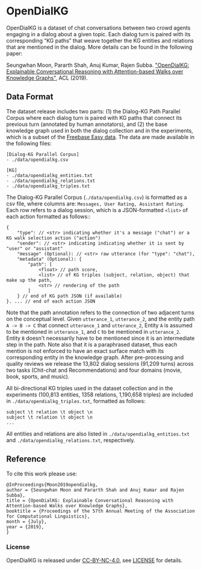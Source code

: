 # OpenDialKG 

OpenDialKG is a dataset of chat conversations between two crowd agents engaging in a dialog about a given topic. Each dialog turn is paired with its corresponding “KG paths” that weave together the KG entities and relations that are mentioned in the dialog. More details can be found in the following paper:

Seungwhan Moon, Pararth Shah, Anuj Kumar, Rajen Subba. ["OpenDialKG: Explainable Conversational Reasoning with Attention-based Walks over Knowledge Graphs"](https://www.aclweb.org/anthology/P19-1081.pdf), ACL (2019).

## Data Format

The dataset release includes two parts: (1) the Dialog-KG Path Parallel Corpus where each dialog turn is paired with KG paths that connect its previous turn (annotated by human annotators), and (2) the base knowledge graph used in both the dialog collection and in the experiments, which is a subset of the [Freebase Easy data](http://freebase-easy.cs.uni-freiburg.de/dump/). The data are made available in the following files:
```
[Dialog-KG Parallel Corpus]
- ./data/opendialkg.csv

[KG]
- ./data/opendialkg_entities.txt
- ./data/opendialkg_relations.txt
- ./data/opendialkg_triples.txt 
```

The Dialog-KG Parallel Corpus (`./data/opendialkg.csv`) is formatted as a csv file, where columns are: `Messages, User Rating, Assistant Rating`. Each row refers to a dialog session, which is a JSON-formatted `<list>` of each action formatted as follows::
```
{
	"type": // <str> indicating whether it's a message ("chat") or a KG walk selection action ("action")
	"sender": // <str> indicating indicating whether it is sent by "user" or "assistant"
	"message" (Optional): // <str> raw utterance (for "type": "chat"),
	"metadata" (Optional): {
		"path": [
			<float> // path score,
			<list> // of KG triples (subject, relation, object) that make up the path,
			<str> // rendering of the path
		]
	} // end of KG path JSON (if available)
}. ... // end of each action JSON
```

Note that the path annotation refers to the connection of two adjacent turns on the conceptual level. Given `utterance_1`, `utterance_2`, and the entity path `A -> B -> C` that connect `utterance_1` and `utterance_2`, Entity `A` is assumed to be mentioned in `utterance_1`, and `C` to be mentioned in `utterance_2`. Entity `B` doesn't necessarily have to be mentioned since it is an intermediate step in the path. Note also that it is a paraphrased dataset, thus each mention is not enforced to have an exact surface match with its corresponding entity in the knowledge graph. After pre-processing and quality reviews we release the 13,802 dialog sessions (91,209 turns) across two tasks (Chit-chat and Recommendations) and four domains (movie, book, sports, and music).

All bi-directional KG triples used in the dataset collection and in the experiments (100,813 entities, 1358 relations, 1,190,658 triples) are included in `./data/opendialkg_triples.txt`, formatted as follows:
```
subject \t relation \t object \n
subject \t relation \t object \n
...
```

All entities and relations are also listed in `./data/opendialkg_entities.txt` and `./data/opendialkg_relations.txt`, respectively.

## Reference

To cite this work please use:
```
@InProceedings{Moon2019opendialkg,
author = {Seungwhan Moon and Pararth Shah and Anuj Kumar and Rajen Subba},
title = {OpenDialKG: Explainable Conversational Reasoning with Attention-based Walks over Knowledge Graphs},
booktitle = {Proceedings of the 57th Annual Meeting of the Association for Computational Linguistics},
month = {July},
year = {2019},
}
```

### License
OpenDialKG is released under [CC-BY-NC-4.0](https://creativecommons.org/licenses/by-nc/4.0/legalcode), see [LICENSE](LICENSE) for details.